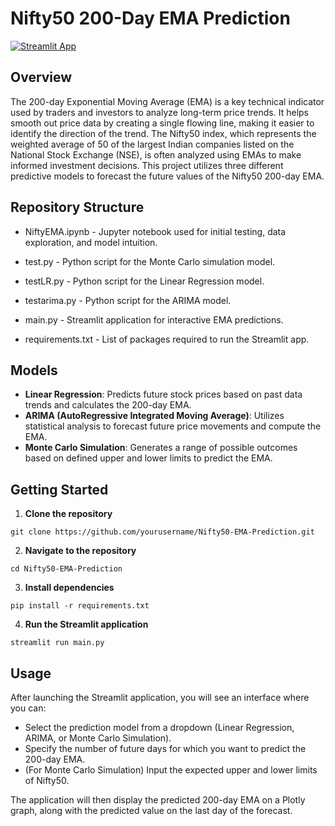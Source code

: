 # Nifty50 200-Day EMA Prediction

[![Streamlit App](https://static.streamlit.io/badges/streamlit_badge_black_white.svg)](https://nifty50-200d-ema.streamlit.app/)

## Overview

The 200-day Exponential Moving Average (EMA) is a key technical indicator used by traders and investors to analyze long-term price trends. It helps smooth out price data by creating a single flowing line, making it easier to identify the direction of the trend. The Nifty50 index, which represents the weighted average of 50 of the largest Indian companies listed on the National Stock Exchange (NSE), is often analyzed using EMAs to make informed investment decisions. This project utilizes three different predictive models to forecast the future values of the Nifty50 200-day EMA.

## Repository Structure

- NiftyEMA.ipynb    - Jupyter notebook used for initial testing, data exploration, and model intuition.

- test.py           - Python script for the Monte Carlo simulation model.

- testLR.py         - Python script for the Linear Regression model.

- testarima.py      - Python script for the ARIMA model.

- main.py           - Streamlit application for interactive EMA predictions.

- requirements.txt  - List of packages required to run the Streamlit app.

## Models
- **Linear Regression**: Predicts future stock prices based on past data trends and calculates the 200-day EMA.
- **ARIMA (AutoRegressive Integrated Moving Average)**: Utilizes statistical analysis to forecast future price movements and compute the EMA.
- **Monte Carlo Simulation**: Generates a range of possible outcomes based on defined upper and lower limits to predict the EMA.

## Getting Started
1. **Clone the repository**

`git clone https://github.com/yourusername/Nifty50-EMA-Prediction.git`

2. **Navigate to the repository**

`cd Nifty50-EMA-Prediction`

3. **Install dependencies**

`pip install -r requirements.txt`

4. **Run the Streamlit application**

`streamlit run main.py`

## Usage
After launching the Streamlit application, you will see an interface where you can:
- Select the prediction model from a dropdown (Linear Regression, ARIMA, or Monte Carlo Simulation).
- Specify the number of future days for which you want to predict the 200-day EMA.
- (For Monte Carlo Simulation) Input the expected upper and lower limits of Nifty50.

The application will then display the predicted 200-day EMA on a Plotly graph, along with the predicted value on the last day of the forecast.


